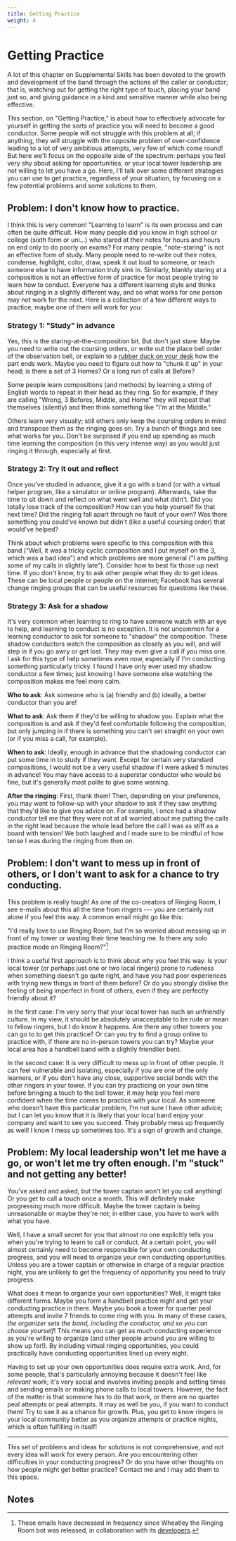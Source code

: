 ```yaml
---
title: Getting Practice
weight: 4
---
```


# Getting Practice

A lot of this chapter on Supplemental Skills has been devoted to the growth and development of the band through the actions of the caller or conductor; that is, watching out for getting the right type of touch, placing your band just so, and giving guidance in a kind and sensitive manner while also being effective.

This section, on "Getting Practice," is about how to effectively advocate for yourself in getting the sorts of practice you will need to become a good conductor. Some people will not struggle with this problem at all; if anything, they will struggle with the opposite problem of over-confidence leading to a lot of very ambitious attempts, very few of which come round! But here we'll focus on the opposite side of the spectrum: perhaps you feel very shy about asking for opportunities, or your local tower leadership are not willing to let you have a go. Here, I'll talk over some different strategies you can use to get practice, regardless of your situation, by focusing on a few potential problems and some solutions to them.

## Problem: I don't know how to practice.

I think this is very common! "Learning to learn" is its own process and can often be quite difficult. How many people did you know in high school or college (sixth form or uni...) who stared at their notes for hours and hours on end only to do poorly on exams? For many people, "note-staring" is not an effective form of study. Many people need to re-write out their notes, condense, highlight, color, draw, speak it out loud to someone, or teach someone else to have information truly sink in. Similarly, blankly staring at a composition is not an effective form of practice for most people trying to learn how to conduct. Everyone has a different learning style and thinks about ringing in a slightly different way, and so what works for one person may not work for the next. Here is a collection of a few different ways to practice; maybe one of them will work for you:

### Strategy 1: "Study" in advance

Yes, this is the staring-at-the-composition bit. But don't just stare: Maybe you need to write out the coursing orders, or write out the place bell order of the observation bell, or explain to a [rubber duck on your desk](https://en.wikipedia.org/wiki/Rubber_duck_debugging) how the part ends work. Maybe you need to figure out how to "chunk it up" in your head; is there a set of 3 Homes? Or a long run of calls at Before? 

Some people learn compositions (and methods) by learning a string of English words to repeat in their head as they ring. So for example, if they are calling "Wrong, 3 Befores, Middle, and Home" they will repeat that themselves (silently) and then think something like "I'm at the Middle." 

Others learn very visually; still others only keep the coursing orders in mind and transpose them as the ringing goes on. Try a bunch of things and see what works for you. Don't be surprised if you end up spending as much time learning the composition (in this very intense way) as you would just ringing it through, especially at first.

### Strategy 2: Try it out and reflect

Once you've studied in advance, give it a go with a band (or with a virtual helper program, like a simulator or online program). Afterwards, take the time to sit down and reflect on what went well and what didn't. Did you totally lose track of the composition? How can you help yourself fix that next time? Did the ringing fall apart through no fault of your own? Was there something you could've known but didn't (like a useful coursing order) that would've helped?

Think about which problems were specific to this composition with this band ("Well, it was a tricky cyclic composition and I put myself on the 3, which was a bad idea") and which problems are more general ("I am putting some of my calls in slightly late"). Consider how to best fix those up next time. If you don't know, try to ask other people what they do to get ideas. These can be local people or people on the internet; Facebook has several change ringing groups that can be useful resources for questions like these.


### Strategy 3: Ask for a shadow

It's very common when learning to ring to have someone watch with an eye to help, and learning to conduct is no exception. It is not uncommon for a learning conductor to ask for someone to "shadow" the composition. These shadow conductors watch the composition as closely as you will, and will step in if you go awry or get lost. They may even give a call if you miss one. I ask for this type of help sometimes even now, especially if I'm conducting something particularly tricky. I found I have only ever used my shadow conductor a few times; just knowing I have someone else watching the composition makes me feel more calm.

**Who to ask**: Ask someone who is (a) friendly and (b) ideally, a better conductor than you are!

**What to ask**: Ask them if they'd be willing to shadow you. Explain what the composition is and ask if they'd feel comfortable following the composition, but only jumping in if there is something you can't set straight on your own (or if you miss a call, for example). 

**When to ask**: Ideally, enough in advance that the shadowing conductor can put some time in to study if they want. Except for certain very standard compositions, I would not be a very useful shadow if I were asked 5 minutes in advance! You may have access to a superstar conductor who would be fine, but it's generally most polite to give some warning.

**After the ringing**: First, thank them! Then, depending on your preference, you may want to follow-up with your shadow to ask if they saw anything that they'd like to give you advice on. For example, I once had a shadow conductor tell me that they were not at all worried about me putting the calls in the right lead because the whole lead before the call I was as stiff as a board with tension! We both laughed and I made sure to be mindful of how tense I was during the ringing from then on. 

## Problem: I don't want to mess up in front of others, or I don't want to ask for a chance to try conducting.

This problem is really tough! As one of the co-creators of Ringing Room, I see e-mails about this all the time from ringers --- you are certainly not alone if you feel this way. A common email might go like this:

"I'd really love to use Ringing Room, but I'm so worried about messing up in front of my tower or wasting their time teaching me. Is there any solo practice mode on Ringing Room?"[^1]

I think a useful first approach is to think about why you feel this way. Is your local tower (or perhaps just one or two local ringers) prone to rudeness when something doesn't go quite right, and have you had poor experiences with trying new things in front of them before? Or do you strongly dislike the feeling of being imperfect in front of others, even if they are perfectly friendly about it?

In the first case: I'm very sorry that your local tower has such an unfriendly culture. In my view, it should be absolutely unacceptable to be rude or mean to fellow ringers, but I do know it happens. Are there any other towers you can go to to get this practice? Or can you try to find a group online to practice with, if there are no in-person towers you can try? Maybe your local area has a handbell band with a slightly friendlier bent. 

In the second case: It is very difficult to mess up in front of other people. It can feel vulnerable and isolating, especially if you are one of the only learners, or if you don't have any close, supportive social bonds with the other ringers in your tower. If you can try practicing on your own time before bringing a touch to the bell tower, it may help you feel more confident when the time comes to practice with your local. As someone who doesn't have this particular problem, I'm not sure I have other advice; but I can let you know that it is likely that your local band enjoy your company and want to see you succeed. They probably mess up frequently as well! I know I mess up sometimes too. It's a sign of growth and change.


## Problem: My local leadership won't let me have a go, or won't let me try often enough. I'm "stuck" and not getting any better!

You've asked and asked, but the tower captain won't let you call anything! Or you get to call a touch once a month. This will definitely make progressing much more difficult. Maybe the tower captain is being unreasonable or maybe they're not; in either case, you have to work with what you have.

Well, I have a small secret for you that almost no one explicitly tells you when you're trying to learn to call or conduct. At a certain point, you will almost certainly need to become responsible for your own conducting progress, and you will need to organize your own conducting opportunities. Unless you are a tower captain or otherwise in charge of a regular practice night, you are unlikely to get the frequency of opportunity you need to truly progress.

What does it mean to organize your own opportunities? Well, it might take different forms. Maybe you form a handbell practice night and get your conducting practice in there. Maybe you book a tower for quarter peal attempts and invite 7 friends to come ring with you. In many of these cases, _the organizer sets the band, including the conductor, and so you can choose yourself_! This means you can get as much conducting experience as you're willing to organize (and other people around you are willing to show up for!). By including virtual ringing opportunities, you could practically have conducting opportunities lined up every night.

Having to set up your own opportunities does require extra work. And, for some people, that's particularly annoying because it doesn't feel like _relevant_ work; it's very social and involves inviting people and setting times and sending emails or making phone calls to local towers. However, the fact of the matter is that someone has to do that work, or there are no quarter peal attempts or peal attempts. It may as well be you, if you want to conduct them! Try to see it as a chance for growth. Plus, you get to know ringers in your local community better as you organize attempts or practice nights, which is often fulfilling in itself!

---

This set of problems and ideas for solutions is not comprehensive, and not every idea will work for every person. Are you encountering other difficulties in your conducting progress? Or do you have other thoughts on how people might get better practice? Contact me and I may add them to this space. 

## Notes

[^1]: These emails have decreased in frequency since Wheatley the Ringing Room bot was released, in collaboration with its [developers](https://github.com/kneasle/wheatley).

